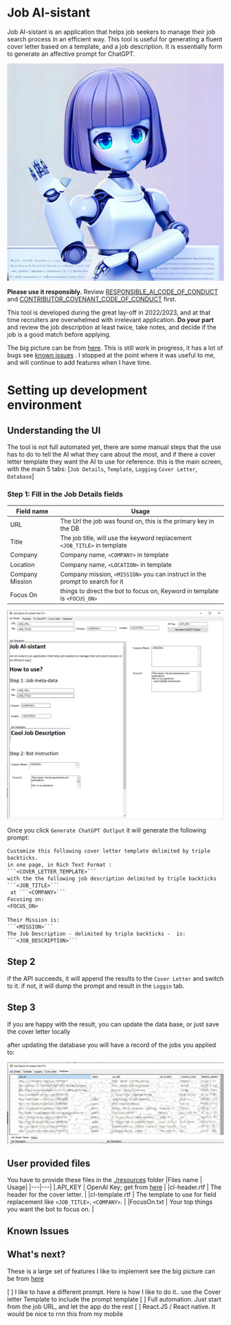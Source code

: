 # Job AI-sistant
Job AI-sistant is an application that helps job seekers to manage their job search process in an efficient way. This tool is useful for generating a fluent cover letter based on a template, and a job description. It is essentially form to generate an affective prompt for ChatGPT.

![](./docs/ai-sistant.jpg)

**Please use it responsibly.** Review [RESPONSIBLE_AI_CODE_OF_CONDUCT](./RESPONSIBLE_AI_CODE_OF_CONDUCT.md)  and [CONTRIBUTOR_COVENANT_CODE_OF_CONDUCT](./CONTRIBUTOR_COVENANT_CODE_OF_CONDUCT.md) first.

This tool is developed during the great lay-off in 2022/2023, and at that time recruiters are overwhelmed with irrelevant application. **Do your part** and review the job description at least twice, take notes, and decide if the job is a good match before applying.

The big picture can be from [here](./docs/PR.md). This is still work in progress, it has a lot of bugs see [known issues](#Known-Issues) . I stopped at the point where it was useful to me, and will continue to add features when I have time.

# Setting up development environment

## Understanding the UI

The tool is not full automated yet, there are some manual steps that the use has to do to tell the AI what they care about the most, and 
if there a cover letter template they want the AI to use for reference. this is the main screen, with the main 5 tabs: [`Job Details`, `Template`, `Logging` `Cover Letter`, `Database`]

### Step 1: Fill in the Job Details fields

| Field name | Usage |
| ---|--- |
| URL | The Url the job was found on, this is the primary key in the DB |
| Title | The job title, will use the keyword replacement `<JOB_TITLE>` in template |
| Company | Company name, `<COMPANY>` in template |
| Location | Company name, `<LOCATION>` in template |
| Company Mission | Company mission, `<MISSION>` you can instruct in the prompt to search for it |
| Focus On | things to direct the bot to focus on, Keyword in template is `<FOCUS_ON>` |

![](./docs/page01.png)

Once you click `Generate ChatGPT Outlput` it will generate the following prompt:

```
Customize this following cover letter template delimited by triple backticks.
in one page, in Rich Text Format : 
```<COVER_LETTER_TEMPLATE>```
with the the following job description delimited by triple backticks ```<JOB_TITLE>```
 at ```<COMPANY>```
Focusing on:
<FOCUS_ON>

Their Mission is:
```<MISSION>```
The Job Description - delimited by triple backticks -  is:
```<JOB_DESCRIPTION>```
```
## Step 2

if the API succeeds, it will append the results to the `Cover Letter` and switch to it. 
if not, it will dump the prompt and result in the `Loggin` tab.

## Step 3

If you are happy with the result, you can update the data base, or just save the cover letter locally

after updating the database you will have a record of the jobs you applied to:

![](./docs/page05.png)

## User provided files
You have to provide these files in the [./resources](./resources) folder
|Files name | Usage|
|---|---|
|.API_KEY | OpenAI Key; get from [here](https://platform.openai.com/account/api-keys) |
|cl-header.rtf | The header for the cover letter. |
|cl-template.rtf | The template to use for field replacement like `<JOB_TITLE>`, `<COMPANY>`. |
|FocusOn.txt | Your top things you want the bot to focus on. |

## Known Issues

## What's next?
These is a large set of features I like to implement see the big picture can be from [here](./docs/PR.md)

[ ] I like to have a different prompt. Here is how I like to do it.. use the Cover letter Template to include the prompt template
[ ] Full automation. Just start from the job URL, and let the app do the rest
[ ] React.JS / React native. It would be nice to rnn this from my mobile
